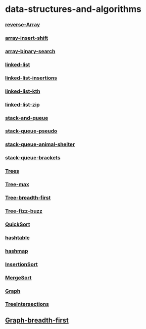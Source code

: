 # data-structures-and-algorithms

### [reverse-Array](./data-structures-and-algorithms/reverse-Array.md)
### [array-insert-shift](./data-structures-and-algorithms/array-insert-shift.md)
### [array-binary-search](./data-structures-and-algorithms/array-binary-search.md)
### [linked-list](./data-structures-and-algorithms/linked-list.md)
### [linked-list-insertions](./data-structures-and-algorithms/linked-list-insertions.md)
### [linked-list-kth](./data-structures-and-algorithms/%20linked-list-kth.md)
### [linked-list-zip](./data-structures-and-algorithms/linked-list-zip.md)
### [stack-and-queue](./data-structures-and-algorithms/stack-and-queue.md)
### [stack-queue-pseudo](./data-structures-and-algorithms/stack-queue-pseudo.md)
### [stack-queue-animal-shelter](./data-structures-and-algorithms/stack-queue-animal-shelter.md)
### [stack-queue-brackets](./data-structures-and-algorithms/stack-queue-brackets.md)
### [Trees](./data-structures-and-algorithms/Trees.md)
### [Tree-max](./data-structures-and-algorithms/Tree-max.md)
### [Tree-breadth-first](./data-structures-and-algorithms/tree-breadth-first.md)
### [Tree-fizz-buzz](./data-structures-and-algorithms/tree-fizz-buzz.md)
### [QuickSort](./data-structures-and-algorithms/QuickSort/QuickSort.md)
### [hashtable](./data-structures-and-algorithms/HashTable/hashtable.md)
### [hashmap](./data-structures-and-algorithms/HashMap/hashmap.md)
### [InsertionSort](./data-structures-and-algorithms/Insertion%20Sort/InsertionSort.md)
### [MergeSort](./data-structures-and-algorithms/Merge-Sort/MergSort.md)
### [Graph](./data_structures_and_algorithms2/Graph/)
### [TreeIntersections](./data_structures_and_algorithms2/TreeIntersections.md)
## [Graph-breadth-first](./data_structures_and_algorithms2/Graph/Graph-breadth-first.md)



